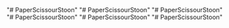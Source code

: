 "# PaperScissourStoon" 
"# PaperScissourStoon" 
"# PaperScissourStoon" 
"# PaperScissourStoon" 
"# PaperScissourStoon" 
"# PaperScissourStoon" 
